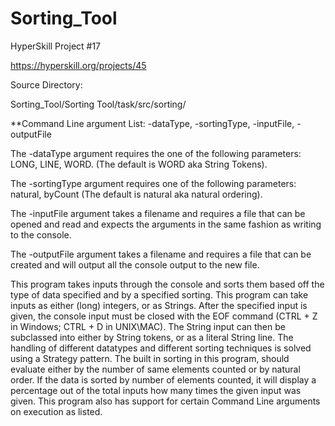 # Sorting_Tool
HyperSkill Project #17

https://hyperskill.org/projects/45

Source Directory:

Sorting_Tool/Sorting Tool/task/src/sorting/



**Command Line argument List:
-dataType, -sortingType, -inputFile, -outputFile

The -dataType argument requires the one of the following parameters: LONG, LINE, WORD. (The default is WORD aka String Tokens).

The -sortingType argument requires one of the following parameters: natural, byCount (The default is natural aka natural ordering).

The -inputFile argument takes a filename and requires a file that can be opened and read and expects the arguments in the same fashion as writing to the console.

The -outputFile argument takes a filename and requires a file that can be created and will output all the console output to the new file.


This program takes inputs through the console and sorts them based off the type of data specified and by a specified sorting. This program can take inputs as either (long) integers, or as Strings. After the specified input is given, the console input must be closed with the EOF command (CTRL + Z in Windows; CTRL + D in UNIX\MAC). The String input can then be subclassed into either by String tokens, or as a literal String line. The handling of different datatypes and different sorting techniques is solved using a Strategy pattern. The built in sorting in this program, should evaluate either by the number of same elements counted or by natural order. If the data is sorted by number of elements counted, it will display a percentage out of the total inputs how many times the given input was given. This program also has support for certain Command Line arguments on execution as listed.
